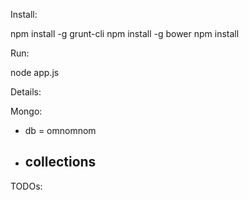 Install:

npm install -g grunt-cli
npm install -g bower
npm install

Run:

node app.js

Details:

Mongo:

 - db = omnomnom
 - collections
   -
TODOs:

